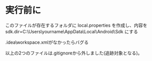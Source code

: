 # 実行前に

このファイルが存在するフォルダに
local.properties
を作成し、内容を
sdk.dir=C:\Users\yourname\AppData\Local\Android\Sdk
にする

.idea\workspace.xmlがなかったらバグる

以上の2つのファイルは.gitignoreから外しました(追跡対象となる)。
